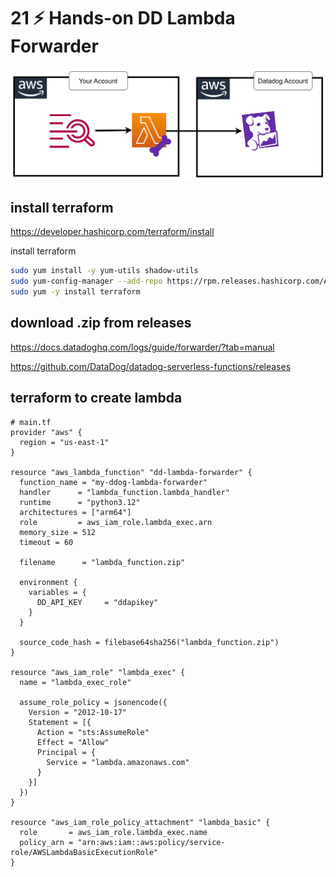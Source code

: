 # 21 ⚡ Hands-on DD Lambda Forwarder

![](../imgs/2856d1df0444403d8703caf11791681e.png)

## install terraform

https://developer.hashicorp.com/terraform/install

install terraform
```bash
sudo yum install -y yum-utils shadow-utils
sudo yum-config-manager --add-repo https://rpm.releases.hashicorp.com/AmazonLinux/hashicorp.repo
sudo yum -y install terraform
```

## download .zip from releases

https://docs.datadoghq.com/logs/guide/forwarder/?tab=manual

https://github.com/DataDog/datadog-serverless-functions/releases

## terraform to create lambda

```
# main.tf
provider "aws" {
  region = "us-east-1"
}

resource "aws_lambda_function" "dd-lambda-forwarder" {
  function_name = "my-ddog-lambda-forwarder"
  handler      = "lambda_function.lambda_handler"
  runtime      = "python3.12"
  architectures = ["arm64"]
  role         = aws_iam_role.lambda_exec.arn
  memory_size = 512
  timeout = 60

  filename      = "lambda_function.zip"

  environment {
    variables = {
      DD_API_KEY     = "ddapikey"
    }
  }

  source_code_hash = filebase64sha256("lambda_function.zip")
}

resource "aws_iam_role" "lambda_exec" {
  name = "lambda_exec_role"

  assume_role_policy = jsonencode({
    Version = "2012-10-17"
    Statement = [{
      Action = "sts:AssumeRole"
      Effect = "Allow"
      Principal = {
        Service = "lambda.amazonaws.com"
      }
    }]
  })
}

resource "aws_iam_role_policy_attachment" "lambda_basic" {
  role       = aws_iam_role.lambda_exec.name
  policy_arn = "arn:aws:iam::aws:policy/service-role/AWSLambdaBasicExecutionRole"
}
```


